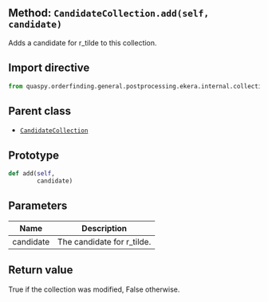 ## Method: <code>CandidateCollection.add(self, candidate)</code>
Adds a candidate for r_tilde to this collection.

## Import directive
```python
from quaspy.orderfinding.general.postprocessing.ekera.internal.collection import CandidateCollection
```

## Parent class
- [<code>CandidateCollection</code>](../CandidateCollection.md)

## Prototype
```python
def add(self,
        candidate)
```

## Parameters
| <b>Name</b> | <b>Description</b> |
| ----------- | ------------------ |
| candidate | The candidate for r_tilde. |

## Return value
True if the collection was modified, False otherwise.

